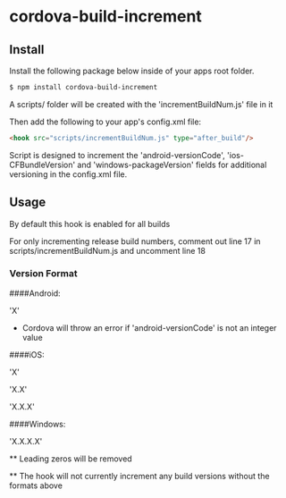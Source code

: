 # cordova-build-increment

## Install
Install the following package below inside of your apps root folder.
```bash
$ npm install cordova-build-increment
```
A scripts/ folder will be created with the 'incrementBuildNum.js' file in it

Then add the following to your app's config.xml file:
```html
<hook src="scripts/incrementBuildNum.js" type="after_build"/>
```

Script is designed to increment the 'android-versionCode', 'ios-CFBundleVersion' and 'windows-packageVersion' fields for additional versioning in the config.xml file.

## Usage

By default this hook is enabled for all builds

For only incrementing release build numbers, comment out line 17 in scripts/incrementBuildNum.js and uncomment line 18

### Version Format

####Android:

'X'

 - Cordova will throw an error if 'android-versionCode' is not an integer value

####iOS:

'X' 

'X.X' 

'X.X.X'

####Windows:

'X.X.X.X'


** Leading zeros will be removed

** The hook will not currently increment any build versions without the formats above

